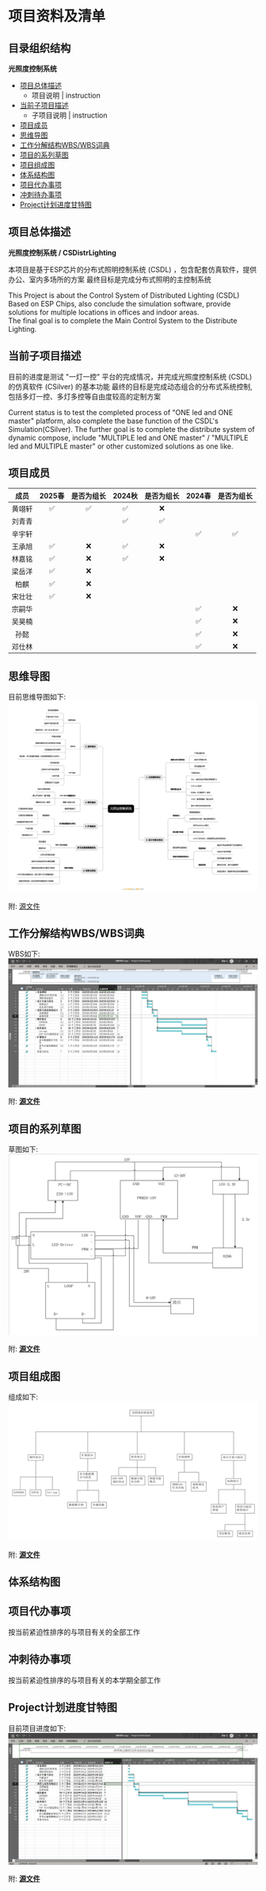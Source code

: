 # 项目资料及清单

## 目录组织结构

**光照度控制系统**
- [项目总体描述](#项目总体描述)
    - 项目说明 | instruction
- [当前子项目描述](#当前子项目描述)
    - 子项目说明 | instruction
- [项目成员](#项目成员)
- [思维导图](#思维导图)
- [工作分解结构WBS/WBS词典](#工作分解结构WBS/WBS词典)
- [项目的系列草图](#项目的系列草图)
- [项目组成图](#项目组成图)
- [体系结构图](#体系结构图)
- [项目代办事项](#项目代办事项)
- [冲刺待办事项](#冲刺待办事项)
- [Project计划进度甘特图](#Project计划进度甘特图)

## 项目总体描述

**光照度控制系统 / CSDistrLighting**

本项目是基于ESP芯片的分布式照明控制系统 (CSDL) ，包含配套仿真软件，提供办公、室内多场所的方案
最终目标是完成分布式照明的主控制系统

This Project is about the Control System of Distributed Lighting (CSDL) Based on ESP Chips, also conclude the simulation software, provide solutions for multiple locations in offices and indoor areas.  
The final goal is to complete the Main Control System to the Distribute Lighting.


## 当前子项目描述

目前的进度是测试 "一灯一控" 平台的完成情况，并完成光照度控制系统 (CSDL) 的仿真软件 (CSilver) 的基本功能
最终的目标是完成动态组合的分布式系统控制,包括多灯一控、多灯多控等自由度较高的定制方案

Current status is to test the completed process of "ONE led and ONE master" platform, also complete the base function of the CSDL's Simulation(CSilver).
The further goal is to complete the distribute system of dynamic compose, include "MULTIPLE led and ONE master" / "MULTIPLE led and MULTIPLE master" or other customized solutions as one like.

## 项目成员

| 成员 | 2025春 | 是否为组长 | 2024秋 | 是否为组长 | 2024春 | 是否为组长 |
| :---: | :---: | :---: | :---: | :---: | :---: | :---: |
| 黄翊轩 | :white_check_mark: | :white_check_mark: | :white_check_mark: | :x: | | |
| 刘青青 | | | :white_check_mark: | :white_check_mark: | | |
| 辛宇轩 | | | | |:white_check_mark: | :white_check_mark: |
| 王承旭 | :white_check_mark: | :x: | :white_check_mark: | :x: | | |
| 林嘉铭 | :white_check_mark: | :x: | :white_check_mark: | :x: | | |
| 梁岳洋 | :white_check_mark: | :x: | | | | |
| 柏麒 | :white_check_mark: | :x: | | | | |
| 宋壮壮 | :white_check_mark: | :x: | | | | |
| 宗嗣华 | | | | | :white_check_mark: | :x: |
| 吴昊楠 | | | | | :white_check_mark: | :x: |
| 孙懿 | | | | | :white_check_mark: | :x: |
| 邓仕林 | | | | | :white_check_mark: | :x: |

## 思维导图

目前思维导图如下:
![map](./Pic/光照度控制系统.png)

附: [源文件](./光照度控制系统.mm)

## 工作分解结构WBS/WBS词典

WBS如下: 
![wbs](./Pic/wbs.png)

附: [**源文件**](./创新项目.mpp)

## 项目的系列草图

草图如下: 
![draft](./Pic/draft.png)

附: [**源文件**](./草图.vsdx)

## 项目组成图

组成如下: 
![zuc](./Pic/zuc.png)

附: [**源文件**](./组成图.vsdx)

## 体系结构图

## 项目代办事项
按当前紧迫性排序的与项目有关的全部工作

## 冲刺待办事项
按当前紧迫性排序的与项目有关的本学期全部工作

## Project计划进度甘特图

目前项目进度如下: 
![gante](./Pic/gante.png)

附: [**源文件**](./创新项目.mpp)